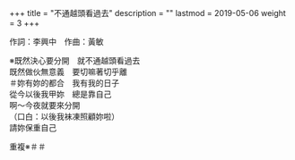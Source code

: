 +++
title = "不通越頭看過去"
description = ""
lastmod = 2019-05-06
weight = 3
+++

作詞：李興中　作曲：黃敏  

※既然決心要分開　就不通越頭看過去  
既然做伙無意義　要切嘛著切乎離  
＃妳有妳的都合　我有我的日子  
從今以後我甲妳　總是靠自己  
啊～今夜就要來分開  
（口白：以後我袜凍照顧妳啦）  
請妳保重自己  

重複※＃＃

